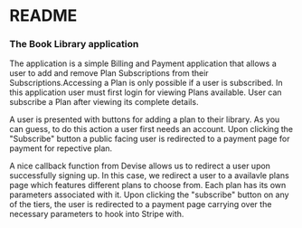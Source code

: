 # README

### The Book Library application

The application is a simple Billing and Payment application that allows a user to add and remove Plan Subscriptions from their Subscriptions.Accessing a Plan is only possible if a user is subscribed. In this application user must first login for viewing Plans available. User can subscribe a Plan after viewing its complete details.

A user is presented with buttons for adding a plan to their library. As you can guess, to do this action a user first needs an account. Upon clicking the "Subscribe" button a public facing user is redirected to a payment page for payment for repective plan.

A nice callback function from Devise allows us to redirect a user upon successfully signing up. In this case, we redirect a user to a availavle plans page which features different plans to choose from. Each plan has its own parameters associated with it. Upon clicking the "subscribe" button on any of the tiers, the user is redirected to a payment page carrying over the necessary parameters to hook into Stripe with.
